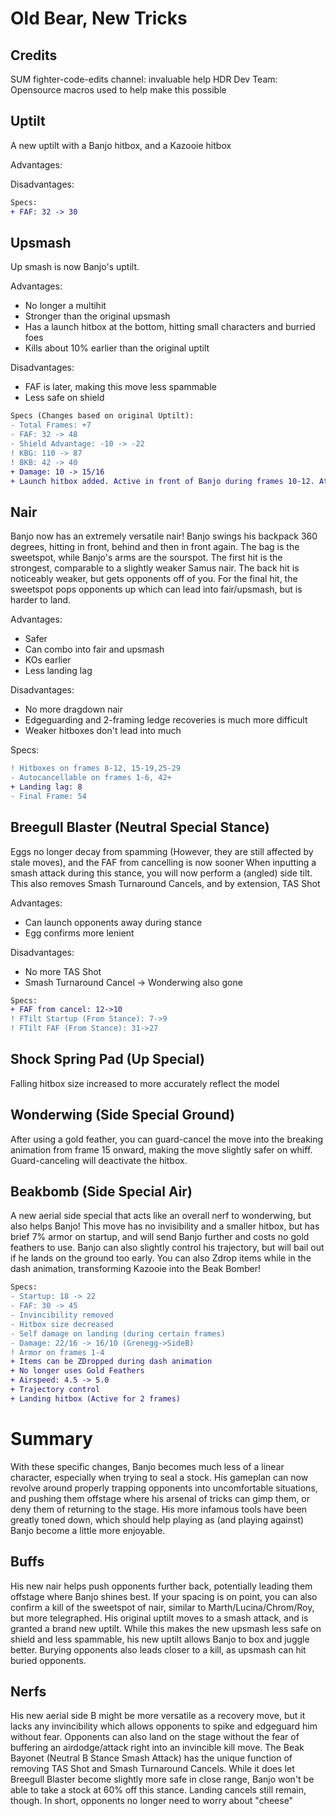 # Old Bear, New Tricks

## Credits
SUM fighter-code-edits channel: invaluable help
HDR Dev Team: Opensource macros used to help make this possible

## Uptilt
A new uptilt with a Banjo hitbox, and a Kazooie hitbox

Advantages:

Disadvantages:

```diff
Specs:
+ FAF: 32 -> 30
```

## Upsmash
Up smash is now Banjo's uptilt. 

Advantages:
- No longer a multihit
- Stronger than the original upsmash
- Has a launch hitbox at the bottom, hitting small characters and burried foes
- Kills about 10% earlier than the original uptilt

Disadvantages:
- FAF is later, making this move less spammable
- Less safe on shield

```diff
Specs (Changes based on original Uptilt):
- Total Frames: +7
- FAF: 32 -> 48
- Shield Advantage: -10 -> -22
! KBG: 110 -> 87
! BKB: 42 -> 40
+ Damage: 10 -> 15/16
+ Launch hitbox added. Active in front of Banjo during frames 10-12. Attempts to launch opponents into the main hitbox
```

## Nair
Banjo now has an extremely versatile nair! Banjo swings his backpack 360 degrees, hitting in front, behind and then in front again. The bag is the sweetspot, while Banjo's arms are the sourspot. The first hit is the strongest, comparable to a slightly weaker Samus nair. The back hit is noticeably weaker, but gets opponents off of you. For the final hit, the sweetspot pops opponents up which can lead into fair/upsmash, but is harder to land.

Advantages:
- Safer
- Can combo into fair and upsmash
- KOs earlier
- Less landing lag

Disadvantages:
- No more dragdown nair
- Edgeguarding and 2-framing ledge recoveries is much more difficult
- Weaker hitboxes don't lead into much

Specs:
```diff
! Hitboxes on frames 8-12, 15-19,25-29
- Autocancellable on frames 1-6, 42+
+ Landing lag: 8
- Final Frame: 54
```

## Breegull Blaster (Neutral Special Stance)
Eggs no longer decay from spamming (However, they are still affected by stale moves), and the FAF from cancelling is now sooner
When inputting a smash attack during this stance, you will now perform a (angled) side tilt. This also removes Smash Turnaround Cancels, and by extension, TAS Shot

Advantages:
- Can launch opponents away during stance
- Egg confirms more lenient

Disadvantages:
- No more TAS Shot
- Smash Turnaround Cancel -> Wonderwing also gone

```diff
Specs:
+ FAF from cancel: 12->10
! FTilt Startup (From Stance): 7->9
! FTilt FAF (From Stance): 31->27
```

## Shock Spring Pad (Up Special)
Falling hitbox size increased to more accurately reflect the model

## Wonderwing (Side Special Ground)
After using a gold feather, you can guard-cancel the move into the breaking animation from frame 15 onward, making the move slightly safer on whiff. Guard-canceling will deactivate the hitbox.

## Beakbomb (Side Special Air)
A new aerial side special that acts like an overall nerf to wonderwing, but also helps Banjo! This move has no invisibility and a smaller hitbox, but has brief 7% armor on startup, and will send Banjo further and costs no gold feathers to use. Banjo can also slightly control his trajectory, but will bail out if he lands on the ground too early. You can also Zdrop items while in the dash animation, transforming Kazooie into the Beak Bomber!

```diff
Specs:
- Startup: 18 -> 22
- FAF: 30 -> 45
- Invincibility removed
- Hitbox size decreased
- Self damage on landing (during certain frames)
- Damage: 22/16 -> 16/10 (Grenegg->SideB)
! Armor on frames 1-4
+ Items can be ZDropped during dash animation
+ No longer uses Gold Feathers
+ Airspeed: 4.5 -> 5.0
+ Trajectory control
+ Landing hitbox (Active for 2 frames)
```

# Summary

With these specific changes, Banjo becomes much less of a linear character, especially when trying to seal a stock. His gameplan can now revolve around properly trapping opponents into uncomfortable situations, and pushing them offstage where his arsenal of tricks can gimp them, or deny them of returning to the stage. His more infamous tools have been greatly toned down, which should help playing as (and playing against) Banjo become a little more enjoyable.

## Buffs
His new nair helps push opponents further back, potentially leading them offstage where Banjo shines best. If your spacing is on point, you can also confirm a kill of the sweetspot of nair, similar to Marth/Lucina/Chrom/Roy, but more telegraphed. His original uptilt moves to a smash attack, and is granted a brand new uptilt. While this makes the new upsmash less safe on shield and less spammable, his new uptilt allows Banjo to box and juggle better. Burying opponents also leads closer to a kill, as upsmash can hit buried opponents.

## Nerfs
His new aerial side B might be more versatile as a recovery move, but it lacks any invincibility which allows opponents to spike and edgeguard him without fear. Opponents can also land on the stage without the fear of buffering an airdodge/attack right into an invincible kill move. The Beak Bayonet (Neutral B Stance Smash Attack) has the unique function of removing TAS Shot and Smash Turnaround Cancels. While it does let Breegull Blaster become slightly more safe in close range, Banjo won't be able to take a stock at 60% off this stance. Landing cancels still remain, though. In short, opponents no longer need to worry about "cheese"